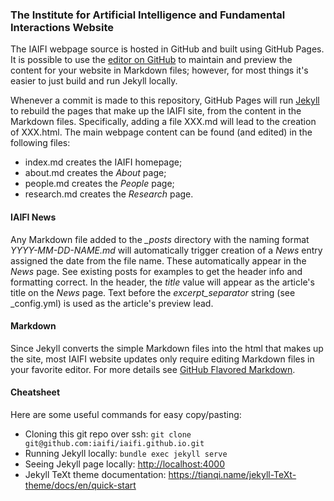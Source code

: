 ###  The Institute for Artificial Intelligence and Fundamental Interactions Website

The IAIFI webpage source is hosted in GitHub and built using GitHub Pages. It is possible to use the [editor on GitHub](https://github.com/iaifi/iaifi.github.io/edit/master/README.md) to maintain and preview the content for your website in Markdown files; however, for most things it's easier to just build and run Jekyll locally.

Whenever a commit is made to this repository, GitHub Pages will run [Jekyll](https://jekyllrb.com/) to rebuild the pages that make up the IAIFI site, from the content in the Markdown files. Specifically, adding a file XXX.md will lead to the creation of XXX.html. The main webpage content can be found (and edited) in the following files:

- index.md creates the IAIFI homepage;
- about.md creates the *About* page;
- people.md creates the *People* page;
- research.md creates the *Research* page.

#### IAIFI News

Any Markdown file added to the *_posts* directory with the naming format *YYYY-MM-DD-NAME.md* will automatically trigger creation of a *News* entry assigned the date from the file name. These automatically appear in the *News* page. See existing posts for examples to get the header info and formatting correct. In the header, the *title* value will appear as the article's title on the *News* page. Text before the
 *excerpt_separator* string (see \_config.yml) is used as the article's preview lead. 

#### Markdown

Since Jekyll converts the simple Markdown files into the html that makes up the site, most IAIFI website updates only require editing Markdown files in your favorite editor. For more details see [GitHub Flavored Markdown](https://guides.github.com/features/mastering-markdown/).

#### Cheatsheet

Here are some useful commands for easy copy/pasting:

* Cloning this git repo over ssh:  `git clone git@github.com:iaifi/iaifi.github.io.git`
* Running Jekyll locally:  `bundle exec jekyll serve`
* Seeing Jekyll page locally:  <http://localhost:4000>
* Jekyll TeXt theme documentation:  <https://tianqi.name/jekyll-TeXt-theme/docs/en/quick-start>


